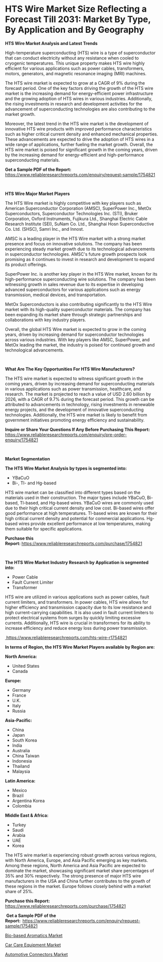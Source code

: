 <p><h1>HTS Wire Market Size Reflecting a Forecast Till 2031: Market By Type, By Application and By Geography</h1></p><p><strong>HTS Wire Market Analysis and Latest Trends</strong></p>
<p><p>High-temperature superconducting (HTS) wire is a type of superconductor that can conduct electricity without any resistance when cooled to cryogenic temperatures. This unique property makes HTS wire highly efficient for various applications such as power cables, transformers, motors, generators, and magnetic resonance imaging (MRI) machines.</p><p>The HTS wire market is expected to grow at a CAGR of 9% during the forecast period. One of the key factors driving the growth of the HTS wire market is the increasing demand for energy-efficient power infrastructure and the growing adoption of HTS wires in various industries. Additionally, the rising investments in research and development activities for the advancement of superconducting technologies are also contributing to the market growth.</p><p>Moreover, the latest trend in the HTS wire market is the development of innovative HTS wire products with improved performance characteristics such as higher critical current density and enhanced mechanical properties. These advancements are expected to drive the adoption of HTS wires in a wide range of applications, further fueling the market growth. Overall, the HTS wire market is poised for significant growth in the coming years, driven by the increasing demand for energy-efficient and high-performance superconducting materials.</p></p>
<p><strong>Get a Sample PDF of the Report:&nbsp;</strong> <a href="https://www.reliableresearchreports.com/enquiry/request-sample/1754821">https://www.reliableresearchreports.com/enquiry/request-sample/1754821</a></p>
<p>&nbsp;</p>
<p><strong>HTS Wire Major Market Players</strong></p>
<p><p>The HTS Wire market is highly competitive with key players such as American Superconductor Corporation (AMSC), SuperPower Inc., MetOx Superconductors, Superconductor Technologies Inc. (STI), Bruker Corporation, Oxford Instruments, Fujikura Ltd., Shanghai Electric Cable Research Institute (SEI), SuNam Co. Ltd., Shanghai Hosn Superconductive Co. Ltd. (SHSC), Samri Inc., and Innost.</p><p>AMSC is a leading player in the HTS Wire market with a strong market presence and focus on innovative solutions. The company has been experiencing steady market growth due to its technological advancements in superconductor technologies. AMSC's future growth prospects look promising as it continues to invest in research and development to expand its product offerings.</p><p>SuperPower Inc. is another key player in the HTS Wire market, known for its high-performance superconducting wire solutions. The company has been witnessing growth in sales revenue due to its expertise in developing advanced superconductors for various applications such as energy transmission, medical devices, and transportation.</p><p>MetOx Superconductors is also contributing significantly to the HTS Wire market with its high-quality superconductor materials. The company has been expanding its market share through strategic partnerships and collaborations with key industry players.</p><p>Overall, the global HTS Wire market is expected to grow in the coming years, driven by increasing demand for superconductor technologies across various industries. With key players like AMSC, SuperPower, and MetOx leading the market, the industry is poised for continued growth and technological advancements.</p></p>
<p>&nbsp;</p>
<p><strong>What Are The Key Opportunities For HTS Wire Manufacturers?</strong></p>
<p><p>The HTS wire market is expected to witness significant growth in the coming years, driven by increasing demand for superconducting materials in various applications such as power transmission, healthcare, and research. The market is projected to reach a value of USD 2.60 billion by 2026, with a CAGR of 9.7% during the forecast period. This growth can be attributed to advancements in technology, rising investments in renewable energy projects, and the development of innovative superconducting technologies. Additionally, the HTS wire market is likely to benefit from government initiatives promoting energy efficiency and sustainability.</p></p>
<p><strong>Inquire or Share Your Questions If Any Before Purchasing This Report:</strong> <a href="https://www.reliableresearchreports.com/enquiry/pre-order-enquiry/1754821">https://www.reliableresearchreports.com/enquiry/pre-order-enquiry/1754821</a></p>
<p>&nbsp;</p>
<p><strong>Market Segmentation</strong></p>
<p><strong>The HTS Wire Market Analysis by types is segmented into:</strong></p>
<p><ul><li>YBaCuO</li><li>Bi-, Tl- and Hg-based</li></ul></p>
<p><p>HTS wire market can be classified into different types based on the materials used in their construction. The major types include YBaCuO, Bi-based, Tl-based, and Hg-based wires. YBaCuO wires are commonly used due to their high critical current density and low cost. Bi-based wires offer good performance at high temperatures. Tl-based wires are known for their high critical current density and potential for commercial applications. Hg-based wires provide excellent performance at low temperatures, making them suitable for specific applications.</p></p>
<p><strong>Purchase this Report:&nbsp;</strong><a href="https://www.reliableresearchreports.com/purchase/1754821">https://www.reliableresearchreports.com/purchase/1754821</a></p>
<p>&nbsp;</p>
<p><strong>The HTS Wire Market Industry Research by Application is segmented into:</strong></p>
<p><ul><li>Power Cable</li><li>Fault Current Limiter</li><li>Transformer</li></ul></p>
<p><p>HTS wire are utilized in various applications such as power cables, fault current limiters, and transformers. In power cables, HTS wire allows for higher efficiency and transmission capacity due to its low resistance and high current-carrying capabilities. It is also used in fault current limiters to protect electrical systems from surges by quickly limiting excessive currents. Additionally, HTS wire is crucial in transformers for its ability to increase efficiency and reduce energy loss during power transmission.</p></p>
<p><a href="https://www.reliableresearchreports.com/hts-wire-r1754821">&nbsp;https://www.reliableresearchreports.com/hts-wire-r1754821</a></p>
<p><strong>In terms of Region, the HTS Wire Market Players available by Region are:</strong></p>
<p>
    <p> <strong> North America: </strong>
        <ul>
            <li>United States</li>
            <li>Canada</li>
        </ul>
        </p> 
    <p> <strong> Europe: </strong>
        <ul>
            <li>Germany</li>
            <li>France</li>
            <li>U.K.</li>
            <li>Italy</li>
            <li>Russia</li>
        </ul>
        </p> 
    <p> <strong> Asia-Pacific: </strong>
        <ul>
            <li>China</li>
            <li>Japan</li>
            <li>South Korea</li>
            <li>India</li>
            <li>Australia</li>
            <li>China Taiwan</li>
            <li>Indonesia</li>
            <li>Thailand</li>
            <li>Malaysia</li>
        </ul>
        </p> 
    <p> <strong> Latin America: </strong>
        <ul>
            <li>Mexico</li>
            <li>Brazil</li>
            <li>Argentina Korea</li>
            <li>Colombia</li>
        </ul>
        </p> 
    <p> <strong> Middle East & Africa: </strong>
        <ul>
            <li>Turkey</li>
            <li>Saudi</li>
            <li>Arabia</li>
            <li>UAE</li>
            <li>Korea</li>
        </ul>
    </p>
    </p>
<p><p>The HTS wire market is experiencing robust growth across various regions, with North America, Europe, and Asia Pacific emerging as key markets. Among these regions, North America and Asia Pacific are expected to dominate the market, showcasing significant market share percentages of 35% and 30% respectively. The strong presence of major HTS wire manufacturers in the USA and China further contributes to the growth of these regions in the market. Europe follows closely behind with a market share of 25%.</p></p>
<p><strong>Purchase this Report: </strong><a href="https://www.reliableresearchreports.com/purchase/1754821">https://www.reliableresearchreports.com/purchase/1754821</a></p>
<p>&nbsp;<strong>Get a Sample PDF of the Report:&nbsp;&nbsp;</strong><a href="https://www.reliableresearchreports.com/enquiry/request-sample/1754821">https://www.reliableresearchreports.com/enquiry/request-sample/1754821</a></p>
<p><strong></strong></p>
<p><p><a href="https://github.com/flwellarose/Market-Research-Report-List-1/blob/main/bio-based-aromatics-market.md">Bio-based Aromatics Market</a></p><p><a href="https://medium.com/@jewelmohr52/market-forecast-global-car-care-equipment-trends-and-impact-analysis-2024-2031-by-application-6ef81f44b87e">Car Care Equipment Market</a></p><p><a href="https://medium.com/@fredyconn_73380/future-trends-in-global-automotive-connectors-market-market-insights-and-analysis-from-2024-to-1169b5982ec9">Automotive Connectors Market</a></p></p>